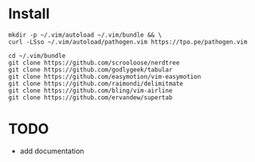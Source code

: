 # Install

    mkdir -p ~/.vim/autoload ~/.vim/bundle && \
    curl -LSso ~/.vim/autoload/pathogen.vim https://tpo.pe/pathogen.vim

    cd ~/.vim/bundle
    git clone https://github.com/scrooloose/nerdtree
    git clone https://github.com/godlygeek/tabular
    git clone https://github.com/easymotion/vim-easymotion
    git clone https://github.com/raimondi/delimitmate
    git clone https://github.com/bling/vim-airline
    git clone https://github.com/ervandew/supertab

# TODO
* add documentation
